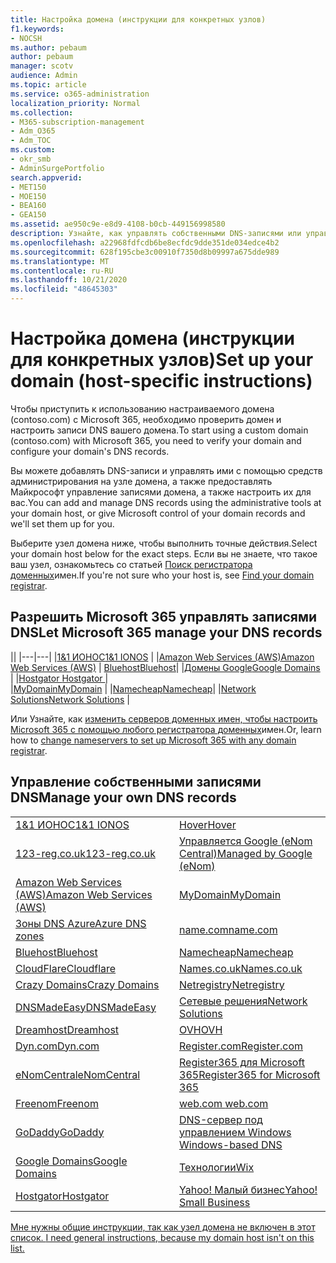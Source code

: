 ```yaml
---
title: Настройка домена (инструкции для конкретных узлов)
f1.keywords:
- NOCSH
ms.author: pebaum
author: pebaum
manager: scotv
audience: Admin
ms.topic: article
ms.service: o365-administration
localization_priority: Normal
ms.collection:
- M365-subscription-management
- Adm_O365
- Adm_TOC
ms.custom:
- okr_smb
- AdminSurgePortfolio
search.appverid:
- MET150
- MOE150
- BEA160
- GEA150
ms.assetid: ae950c9e-e8d9-4108-b0cb-449156998580
description: Узнайте, как управлять собственными DNS-записями или управлять записями DNS в Майкрософт.
ms.openlocfilehash: a22968fdfcdb6be8ecfdc9dde351de034edce4b2
ms.sourcegitcommit: 628f195cbe3c00910f7350d8b09997a675dde989
ms.translationtype: MT
ms.contentlocale: ru-RU
ms.lasthandoff: 10/21/2020
ms.locfileid: "48645303"
---
```

# <a name="set-up-your-domain-host-specific-instructions"></a><span data-ttu-id="2176f-103">Настройка домена (инструкции для конкретных узлов)</span><span class="sxs-lookup"><span data-stu-id="2176f-103">Set up your domain (host-specific instructions)</span></span>

<span data-ttu-id="2176f-104">Чтобы приступить к использованию настраиваемого домена (contoso.com) с Microsoft 365, необходимо проверить домен и настроить записи DNS вашего домена.</span><span class="sxs-lookup"><span data-stu-id="2176f-104">To start using a custom domain (contoso.com) with Microsoft 365, you need to verify your domain and configure your domain's DNS records.</span></span> 
  
<span data-ttu-id="2176f-105">Вы можете добавлять DNS-записи и управлять ими с помощью средств администрирования на узле домена, а также предоставлять Майкрософт управление записями домена, а также настроить их для вас.</span><span class="sxs-lookup"><span data-stu-id="2176f-105">You can add and manage DNS records using the administrative tools at your domain host, or give Microsoft control of your domain records and we'll set them up for you.</span></span>
  
<span data-ttu-id="2176f-106">Выберите узел домена ниже, чтобы выполнить точные действия.</span><span class="sxs-lookup"><span data-stu-id="2176f-106">Select your domain host below for the exact steps.</span></span> <span data-ttu-id="2176f-107">Если вы не знаете, что такое ваш узел, ознакомьтесь со статьей [Поиск регистратора доменных](find-your-domain-registrar.md)имен.</span><span class="sxs-lookup"><span data-stu-id="2176f-107">If you're not sure who your host is, see [Find your domain registrar](find-your-domain-registrar.md).</span></span>
  

## <a name="let-microsoft-365-manage-your-dns-records"></a><span data-ttu-id="2176f-108">Разрешить Microsoft 365 управлять записями DNS</span><span class="sxs-lookup"><span data-stu-id="2176f-108">Let Microsoft 365 manage your DNS records</span></span>

||
|---|---|
|[<span data-ttu-id="2176f-109">1&1 ИОНОС</span><span class="sxs-lookup"><span data-stu-id="2176f-109">1&1 IONOS</span></span>](../dns/change-nameservers-at-1-1-internet.md) |
|[<span data-ttu-id="2176f-110">Amazon Web Services (AWS)</span><span class="sxs-lookup"><span data-stu-id="2176f-110">Amazon Web Services (AWS)</span></span>](../dns/change-nameservers-at-aws.md) |
 [<span data-ttu-id="2176f-111">Bluehost</span><span class="sxs-lookup"><span data-stu-id="2176f-111">Bluehost</span></span>](../dns/change-nameservers-at-bluehost.md)|
|[<span data-ttu-id="2176f-112">Домены Google</span><span class="sxs-lookup"><span data-stu-id="2176f-112">Google   Domains</span></span>](../dns/change-nameservers-at-google-domains.md) |
|[<span data-ttu-id="2176f-113">Hostgator   </span><span class="sxs-lookup"><span data-stu-id="2176f-113">Hostgator   </span></span>](../dns/change-nameservers-at-hostgator.md)  |  
|[<span data-ttu-id="2176f-114">MyDomain</span><span class="sxs-lookup"><span data-stu-id="2176f-114">MyDomain</span></span>](../dns/change-nameservers-at-mydomain.md) | 
|[<span data-ttu-id="2176f-115">Namecheap</span><span class="sxs-lookup"><span data-stu-id="2176f-115">Namecheap</span></span>](../dns/change-nameservers-at-namecheap.md)|
|[<span data-ttu-id="2176f-116">Network Solutions</span><span class="sxs-lookup"><span data-stu-id="2176f-116">Network Solutions</span></span>](../dns/change-nameservers-at-network-solutions.md) |  

<span data-ttu-id="2176f-117">Или Узнайте, как [изменить серверов доменных имен, чтобы настроить Microsoft 365 с помощью любого регистратора доменных](change-nameservers-at-any-domain-registrar.md)имен.</span><span class="sxs-lookup"><span data-stu-id="2176f-117">Or, learn how to [change nameservers to set up Microsoft 365 with any domain registrar](change-nameservers-at-any-domain-registrar.md).</span></span>

## <a name="manage-your-own-dns-records"></a><span data-ttu-id="2176f-118">Управление собственными записями DNS</span><span class="sxs-lookup"><span data-stu-id="2176f-118">Manage your own DNS records</span></span>

|                           |                          |
|---------------------------|--------------------------|
| [<span data-ttu-id="2176f-119">1&1 ИОНОС</span><span class="sxs-lookup"><span data-stu-id="2176f-119">1&1 IONOS</span></span>](../dns/create-dns-records-at-1-1-internet.md) | [<span data-ttu-id="2176f-120">Hover</span><span class="sxs-lookup"><span data-stu-id="2176f-120">Hover</span></span>](../dns/create-dns-records-at-hover.md) |
| [<span data-ttu-id="2176f-121">123-reg.co.uk</span><span class="sxs-lookup"><span data-stu-id="2176f-121">123-reg.co.uk</span></span>](../dns/create-dns-records-at-123-reg-co-uk.md) | [<span data-ttu-id="2176f-122">Управляется Google (eNom Central)</span><span class="sxs-lookup"><span data-stu-id="2176f-122">Managed   by Google (eNom)</span></span>](../dns/create-dns-records-for-domain-managed-by-google-enom.md)|
| [<span data-ttu-id="2176f-123">Amazon Web Services (AWS)</span><span class="sxs-lookup"><span data-stu-id="2176f-123">Amazon Web Services (AWS)</span></span>](../dns/create-dns-records-at-aws.md) | [<span data-ttu-id="2176f-124">MyDomain</span><span class="sxs-lookup"><span data-stu-id="2176f-124">MyDomain</span></span>](../dns/create-dns-records-at-mydomain.md) |
| [<span data-ttu-id="2176f-125">Зоны DNS Azure</span><span class="sxs-lookup"><span data-stu-id="2176f-125">Azure DNS zones</span></span>](../dns/create-dns-records-for-azure-dns-zones.md) | [<span data-ttu-id="2176f-126">name.com</span><span class="sxs-lookup"><span data-stu-id="2176f-126">name.com</span></span>](../dns/create-dns-records-at-name-com.md) |
| [<span data-ttu-id="2176f-127">Bluehost</span><span class="sxs-lookup"><span data-stu-id="2176f-127">Bluehost</span></span>](../dns/create-dns-records-at-bluehost.md) | [<span data-ttu-id="2176f-128">Namecheap</span><span class="sxs-lookup"><span data-stu-id="2176f-128">Namecheap</span></span>](../dns/create-dns-records-at-namecheap.md)|
| [<span data-ttu-id="2176f-129">CloudFlare</span><span class="sxs-lookup"><span data-stu-id="2176f-129">Cloudflare</span></span>](../dns/create-dns-records-at-cloudflare.md)| [<span data-ttu-id="2176f-130">Names.co.uk</span><span class="sxs-lookup"><span data-stu-id="2176f-130">Names.co.uk</span></span>](../dns/create-dns-records-at-names-co-uk.md) |
|  [<span data-ttu-id="2176f-131">Crazy Domains</span><span class="sxs-lookup"><span data-stu-id="2176f-131">Crazy Domains</span></span>](../dns/create-dns-records-at-crazy-domains.md)| [<span data-ttu-id="2176f-132">Netregistry</span><span class="sxs-lookup"><span data-stu-id="2176f-132">Netregistry</span></span>](../dns/create-dns-records-at-netregistry.md) |
|[<span data-ttu-id="2176f-133">DNSMadeEasy</span><span class="sxs-lookup"><span data-stu-id="2176f-133">DNSMadeEasy</span></span>](../dns/create-dns-records-at-dnsmadeeasy.md) | [<span data-ttu-id="2176f-134">Сетевые решения</span><span class="sxs-lookup"><span data-stu-id="2176f-134">Network   Solutions</span></span>](../dns/create-dns-records-at-network-solutions.md) |
|[<span data-ttu-id="2176f-135">Dreamhost</span><span class="sxs-lookup"><span data-stu-id="2176f-135">Dreamhost</span></span>](../dns/create-dns-records-at-dreamhost.md)  | [<span data-ttu-id="2176f-136">OVH</span><span class="sxs-lookup"><span data-stu-id="2176f-136">OVH</span></span>](../dns/create-dns-records-at-ovh.md) |
|  [<span data-ttu-id="2176f-137">Dyn.com</span><span class="sxs-lookup"><span data-stu-id="2176f-137">Dyn.com</span></span>](../dns/create-dns-records-at-dyn-com.md) | [<span data-ttu-id="2176f-138">Register.com</span><span class="sxs-lookup"><span data-stu-id="2176f-138">Register.com</span></span>](../dns/create-dns-records-at-register-com.md) |
| [<span data-ttu-id="2176f-139">eNomCentral</span><span class="sxs-lookup"><span data-stu-id="2176f-139">eNomCentral</span></span>](../dns/create-dns-records-at-enomcentral.md)| [<span data-ttu-id="2176f-140">Register365 для Microsoft 365</span><span class="sxs-lookup"><span data-stu-id="2176f-140">Register365 for Microsoft 365</span></span>](../dns/create-dns-records-at-register365.md)  |
| [<span data-ttu-id="2176f-141">Freenom</span><span class="sxs-lookup"><span data-stu-id="2176f-141">Freenom</span></span>](../dns/create-dns-records-at-freenom.md) | [<span data-ttu-id="2176f-142"> web.com </span><span class="sxs-lookup"><span data-stu-id="2176f-142"> web.com </span></span>](../dns/create-dns-records-at-web-com.md)|
|[<span data-ttu-id="2176f-143">GoDaddy</span><span class="sxs-lookup"><span data-stu-id="2176f-143">GoDaddy</span></span>](../dns/create-dns-records-at-godaddy.md)|[<span data-ttu-id="2176f-144"> DNS-сервер под управлением Windows</span><span class="sxs-lookup"><span data-stu-id="2176f-144"> Windows-based DNS</span></span>](../dns/create-dns-records-using-windows-based-dns.md)   |
| [<span data-ttu-id="2176f-145">Google Domains</span><span class="sxs-lookup"><span data-stu-id="2176f-145">Google Domains</span></span>](../dns/create-dns-records-at-google-domains.md) |[<span data-ttu-id="2176f-146">Технологии</span><span class="sxs-lookup"><span data-stu-id="2176f-146">Wix</span></span>](../dns/create-dns-records-at-wix.md) |
|[<span data-ttu-id="2176f-147">Hostgator</span><span class="sxs-lookup"><span data-stu-id="2176f-147">Hostgator</span></span>](../dns/create-dns-records-at-hostgator.md)  | [<span data-ttu-id="2176f-148">Yahoo!   Малый бизнес</span><span class="sxs-lookup"><span data-stu-id="2176f-148">Yahoo!   Small Business</span></span>](../dns/create-dns-records-at-yahoo-small-business.md)  |

[<span data-ttu-id="2176f-149">Мне нужны общие инструкции, так как узел домена не включен в этот список. </span><span class="sxs-lookup"><span data-stu-id="2176f-149">I need general instructions, because my domain host isn't on this list. </span></span>](create-dns-records-at-any-dns-hosting-provider.md)
   
